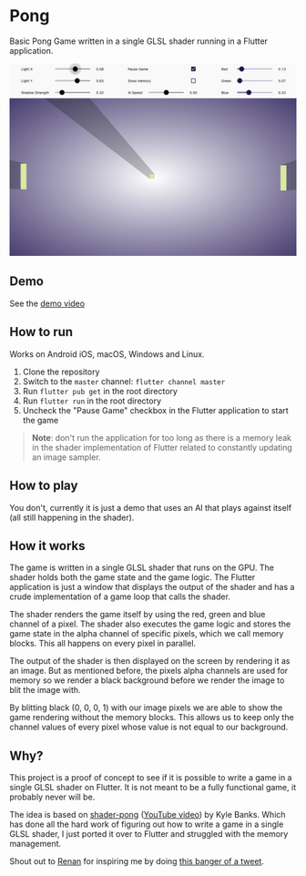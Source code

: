 # Pong

Basic Pong Game written in a single GLSL shader running in a Flutter application.

![Preview](assets/preview.png)

## Demo

See the [demo video](https://raw.githubusercontent.com/wolfenrain/shady_frog/main/assets/demo.mp4)

## How to run

Works on Android iOS, macOS, Windows and Linux.

1. Clone the repository
2. Switch to the `master` channel: `flutter channel master`
3. Run `flutter pub get` in the root directory
4. Run `flutter run` in the root directory
5. Uncheck the "Pause Game" checkbox in the Flutter application to start the game

> **Note**: don't run the application for too long as there is a memory leak in the shader implementation of Flutter related to constantly updating an image sampler.

## How to play

You don't, currently it is just a demo that uses an AI that plays against itself (all still happening in the shader).

## How it works

The game is written in a single GLSL shader that runs on the GPU. The shader holds both the game state and the game logic. The Flutter application is just a window that displays the output of the shader and has a crude implementation of a game loop that calls the shader.

The shader renders the game itself by using the red, green and blue channel of a pixel. The shader also executes the game logic and stores the game state in the alpha channel of specific pixels, which we call memory blocks. This all happens on every pixel in parallel.

The output of the shader is then displayed on the screen by rendering it as an image. But as mentioned before, the pixels alpha channels are used for memory so we render a black background before we render the image to blit the image with.

By blitting black (0, 0, 0, 1) with our image pixels we are able to show the game rendering without the memory blocks. This allows us to keep only the channel values of every pixel whose value is not equal to our background.

## Why?

This project is a proof of concept to see if it is possible to write a game in a single GLSL shader on Flutter. It is not meant to be a fully functional game, it probably never will be.

The idea is based on [shader-pong](https://github.com/KyleBanks/shader-pong) ([YouTube video](https://www.youtube.com/watch?v=e-hTTVr_pDI)) by Kyle Banks. Which has done all the hard work of figuring out how to write a game in a single GLSL shader, I just ported it over to Flutter and struggled with the memory management.

Shout out to [Renan](https://twitter.com/reNotANumber) for inspiring me by doing  [this banger of a tweet](https://twitter.com/reNotANumber/status/1599810391625719810).